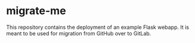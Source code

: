 # migrate-me

This repository contains the deployment of an example Flask webapp. It is meant
to be used for migration from GitHub over to GitLab.
